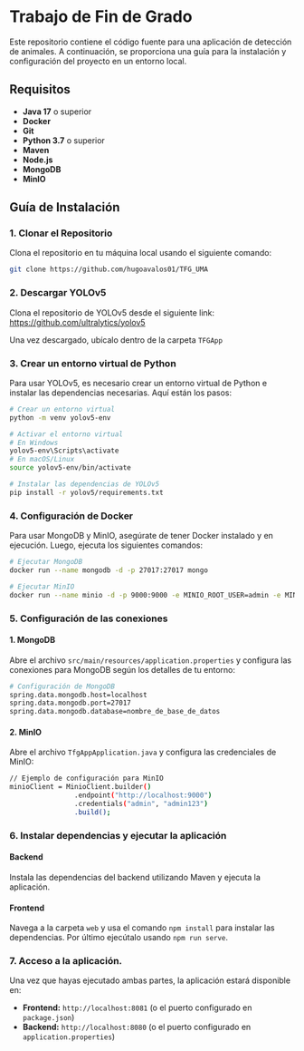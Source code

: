 # Trabajo de Fin de Grado

Este repositorio contiene el código fuente para una aplicación de detección de animales. A continuación, se proporciona una guía para la instalación y configuración del proyecto en un entorno local.

## Requisitos

- **Java 17** o superior
- **Docker**
- **Git**
- **Python 3.7** o superior
- **Maven** 
- **Node.js** 
- **MongoDB** 
- **MinIO**

## Guía de Instalación

### 1. Clonar el Repositorio

Clona el repositorio en tu máquina local usando el siguiente comando:

```bash
git clone https://github.com/hugoavalos01/TFG_UMA
```

### 2. Descargar YOLOv5
Clona el repositorio de YOLOv5 desde el siguiente link: https://github.com/ultralytics/yolov5

Una vez descargado, ubícalo dentro de la carpeta `TFGApp`

### 3. Crear un entorno virtual de Python
Para usar YOLOv5, es necesario crear un entorno virtual de Python e instalar las dependencias necesarias. Aquí están los pasos:
```bash
# Crear un entorno virtual
python -m venv yolov5-env

# Activar el entorno virtual
# En Windows
yolov5-env\Scripts\activate
# En macOS/Linux
source yolov5-env/bin/activate

# Instalar las dependencias de YOLOv5
pip install -r yolov5/requirements.txt
```

### 4. Configuración de Docker
Para usar MongoDB y MinIO, asegúrate de tener Docker instalado y en ejecución. Luego, ejecuta los siguientes comandos:
```bash
# Ejecutar MongoDB
docker run --name mongodb -d -p 27017:27017 mongo

# Ejecutar MinIO
docker run --name minio -d -p 9000:9000 -e MINIO_ROOT_USER=admin -e MINIO_ROOT_PASSWORD=admin123 minio/minio server /data
```

### 5. Configuración de las conexiones
#### 1. MongoDB
Abre el archivo `src/main/resources/application.properties` y configura las conexiones para MongoDB según los detalles de tu entorno:
```bash
# Configuración de MongoDB
spring.data.mongodb.host=localhost
spring.data.mongodb.port=27017
spring.data.mongodb.database=nombre_de_base_de_datos
```
#### 2. MinIO

Abre el archivo `TfgAppApplication.java` y configura las credenciales de MinIO:
```bash
// Ejemplo de configuración para MinIO
minioClient = MinioClient.builder()
                .endpoint("http://localhost:9000")
                .credentials("admin", "admin123")
                .build();
```


### 6. Instalar dependencias y ejecutar la aplicación
#### Backend
Instala las dependencias del backend utilizando Maven y ejecuta la aplicación.

#### Frontend
Navega a la carpeta `web` y usa el comando `npm install` para instalar las dependencias. Por último ejecútalo usando `npm run serve`.

### 7. Acceso a la aplicación.
Una vez que hayas ejecutado ambas partes, la aplicación estará disponible en:
- **Frontend:** `http://localhost:8081` (o el puerto configurado en `package.json`)
- **Backend:** `http://localhost:8080` (o el puerto configurado en `application.properties`)




